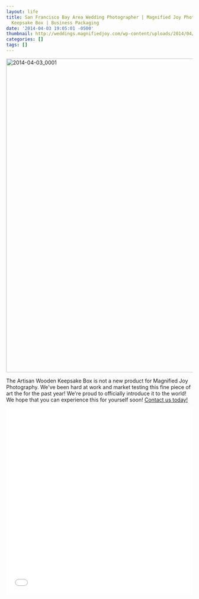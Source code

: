 ```yaml
---
layout: life
title: San Francisco Bay Area Wedding Photographer | Magnified Joy Photography Wooden
  Keepsake Box | Business Packaging
date: '2014-04-03 19:05:01 -0500'
thumbnail: http://weddings.magnifiedjoy.com/wp-content/uploads/2014/04/wood-box-feature-480x375.jpg
categories: []
tags: []
---
```

<p><img src="http://weddings.magnifiedjoy.com/wp-content/uploads/2014/04/2014-04-03_0001.jpg" alt="2014-04-03_0001" width="1500" height="844" class="alignnone size-full wp-image-5098" /></p>
<p>The Artisan Wooden Keepsake Box is not a new product for Magnified Joy Photography. We've been hard at work and market testing this fine piece of art the for the past year! We're proud to officially introduce it to the world! We hope that you can experience this for yourself soon! <a href="http://weddings.magnifiedjoy.com/contact/">Contact us today! </a> </p>
<p><iframe src="//player.vimeo.com/video/90562843" width=100% height="500" frameborder="0" webkitallowfullscreen mozallowfullscreen allowfullscreen></iframe></p>
